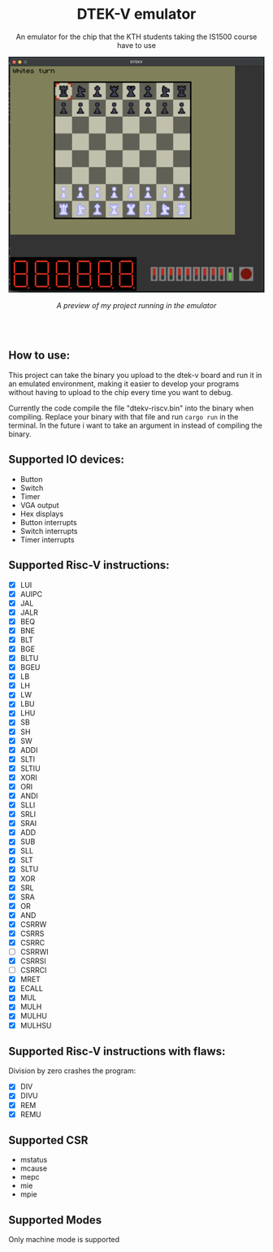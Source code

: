 <div align="center">
    <h1>DTEK-V emulator</h1>
    <p>An emulator for the chip that the KTH students taking the IS1500 course have to use</p>
</div>

![A screenshot of the emulator](./assets/example.png)

<div align="center">
    <p><i>A preview of my project running in the emulator</i></p>
</div>
<br />
<br />

## How to use:

This project can take the binary you upload to the dtek-v board and run it in an emulated environment, making it easier to develop your programs without having to upload to the chip every time you want to debug.

Currently the code compile the file "dtekv-riscv.bin" into the binary when compiling. Replace your binary with that file and run `cargo run` in the terminal.
In the future i want to take an argument in instead of compiling the binary.

## Supported IO devices:

- Button
- Switch
- Timer
- VGA output
- Hex displays
- Button interrupts
- Switch interrupts
- Timer interrupts

## Supported Risc-V instructions:

- [x] LUI
- [x] AUIPC
- [x] JAL
- [x] JALR
- [x] BEQ
- [x] BNE
- [x] BLT
- [x] BGE
- [x] BLTU
- [x] BGEU
- [x] LB
- [x] LH
- [x] LW
- [x] LBU
- [x] LHU
- [x] SB
- [x] SH
- [x] SW
- [x] ADDI
- [x] SLTI
- [x] SLTIU
- [x] XORI
- [x] ORI
- [x] ANDI
- [x] SLLI
- [x] SRLI
- [x] SRAI
- [x] ADD
- [x] SUB
- [x] SLL
- [x] SLT
- [x] SLTU
- [x] XOR
- [x] SRL
- [x] SRA
- [x] OR
- [x] AND
- [x] CSRRW
- [x] CSRRS
- [x] CSRRC
- [ ] CSRRWI
- [x] CSRRSI
- [ ] CSRRCI
- [x] MRET
- [x] ECALL
- [x] MUL
- [x] MULH
- [x] MULHU
- [x] MULHSU

## Supported Risc-V instructions with flaws:

Division by zero crashes the program:
- [X] DIV
- [X] DIVU
- [X] REM
- [X] REMU

## Supported CSR

- mstatus
- mcause
- mepc
- mie
- mpie

## Supported Modes

Only machine mode is supported
